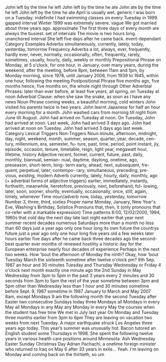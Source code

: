 John left by the time he left
John left by the time he ate
John ate by the time he left
John left by the time he ate
April is usually wet. generic
I was born on a Tuesday. indefinite
I had swimming classes on every Tuesday in 1999. gapped interval
Winter 1999 was extremely severe. vague
We got married about three years ago. approximate
The first three days of every month are always the busiest. set of intervals
The movie is two hours long. unanchored interval
She left five days after he came back. event-dependant
Category Examples
Adverbs simultaneously, currently, lately, today, yesterday, tomorrow
Frequency
Adverbs
a lot, always, ever, frequently, hardly ever, never, normally, occasionally,
often, frequently, rarely, sometimes, usually, hourly, daily, weekly or
monthly
Prepositional
Phrase
on Monday, at 5 o'clock, for one hour, in January, over many years,
during the weekend, after the meeting, before 8pm, between 11am and
1pm, by Monday morning, since 1978, until January 2006, from 1939 to
1945, within one hour, following the meeting
Postpositional
Phrase
five months ago, five months hence, five months on, the whole night
through
Other Adverbial Phrases: later than ever before, at least five years, all spring, on Tuesday at noon
Adverbial Clause: when she saw the snake, as soon as I have any news
Noun Phrase coming weeks, a beautiful morning, cold winters
John visited his parents twice in two years.
John learnt Japanese for half an hour every morning for a month.
John washed cars from morning till night from June till August.
John had arrived on Tuesday at noon.
On Tuesday, John had arrived at noon.
Last week, John had arrived 3 days ago.
John had arrived at noon on Tuesday.
John had arrived 3 days ago last week.
Category Lexical Triggers Non-Triggers
Noun minute, afternoon, midnight, day,
night, weekend, month, summer,
season, quarter, year, decade, cen-
tury, millennium, era, semester, fu-
ture, past, time, period, point
instant, jiy, episode, occasion,
tenure, timetable, reign, light year,
megawatt hour, lifetime, history
Adjective recent, former, current, future, past,
daily, monthly, biannual, semian-
nual, daytime, daylong, onetime,
ago, preseason, short-term, long-
term
early, ahead, next, subsequent, fre-
quent, perpetual, later, contempo-
rary, simultaneous, preceding, pre-
vious, existing, modern
Adverb currently, lately, hourly, daily,
monthly, ago (+ adverbial forms of
adjective triggers)
earlier, immediately, instantly,
forthwith, meanwhile, heretofore,
previously, next, beforehand, fol-
lowing, later, soon, sooner, shortly,
eventually, occasionally, once, still,
again, timely, whenever
Time
noun/adverb
now, today, yesterday, tomorrow
Number 3, three, third, sixties
Proper name Monday, January, New Year's Eve,
Washing's Birthday, Solstice
Pronouns that, then, it (only pronouns that
co-refer with a markable expression)
Time patterns 8:00, 12/02/2000, 1994, 1960s
that cold day the next day late last night
earlier that year next summer recent decades
numerous Saturdays more than a month no less than 60 days
just a year ago only one hour long its own future
the countrys future just a year ago only one hour long
five years old a few weeks later hours earlier
five days after he came back three decades ago the second-best quarter ever
months of renewed hostility a historic day for the European enterprise
nearly four decades of experience
Perhaps in the next two weeks.
How 'bout the afternoon of Monday the ninth?
Okay, how 'bout Tuesday March the sixteenth sometime after twelve o'clock pm?
9th Sep. 1987
an hour and 30 minutes
Tuesday and Thursday
Wednesday or Friday
4 o'clock
next month
exactly one minute ago
the 2nd Sunday in May
Wednesday from 3pm to 5pm
in the past 3 years
every 2 minutes and 30 seconds
from 3pm to 5pm
the rest of the year
sometime between 3pm and 5pm
other than Wednesday
less than 1 hour and 30 minutes
sometime before Sept. 9, 1987
sometime in 1987
January to March and May 2007
8am, except Mondays 9 am
the following month
the second Tuesday after Easter
two consecutive Sundays
today
three Mondays
all Mondays in every May
all Mondays in any May
any Monday in every May
the courses when the student has free time
We met in July last year
On Monday and Tuesday
three months earlier
from 3pm to 6pm
They are leaving on vacation two weeks from next Tuesday.
A major earthquake struck Los Angeles three years ago today.
This year’s summer was unusually hot.
Bacon tutored an English student some Thursdays in 1998.
She spent the following twelve years in various health care positions around Minnesota.
Ash Wednesday
Easter Sunday
Christmas Day
Adnan Pachachi, a onetime foreign minister who returned to Iraq on May 6 after 33 years in exile...
Yeah. I'm leaving on Monday and coming back on the thirtieth, so um
